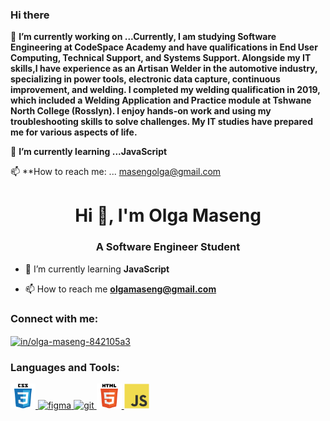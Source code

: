 ### Hi there 
 🔭 **I’m currently working on ...Currently, I am studying Software Engineering at CodeSpace Academy and have qualifications in End User Computing, Technical              Support, and Systems Support. Alongside my IT skills,I have experience as an Artisan Welder in the automotive industry, specializing in power tools,                  electronic data capture, continuous improvement, and welding. I completed my welding qualification in 2019, which included a Welding Application and Practice        module at Tshwane North College (Rosslyn). I enjoy hands-on work and using my troubleshooting skills to solve challenges. My IT studies have prepared me for          various aspects of life.**
 
 🌱 **I’m currently learning ...JavaScript**
 
 📫 **How to reach me: ... masengolga@gmail.com

<h1 align="center">Hi 👋, I'm Olga Maseng</h1>
<h3 align="center">A Software Engineer Student</h3>

- 🌱 I’m currently learning **JavaScript**

- 📫 How to reach me **olgamaseng@gmail.com**

<h3 align="left">Connect with me:</h3>
<p align="left">
<a href="https://linkedin.com/in/in/olga-maseng-842105a3" target="blank"><img align="center" src="https://raw.githubusercontent.com/rahuldkjain/github-profile-readme-generator/master/src/images/icons/Social/linked-in-alt.svg" alt="in/olga-maseng-842105a3" height="30" width="40" /></a>
</p>

<h3 align="left">Languages and Tools:</h3>
<p align="left"> <a href="https://www.w3schools.com/css/" target="_blank" rel="noreferrer"> <img src="https://raw.githubusercontent.com/devicons/devicon/master/icons/css3/css3-original-wordmark.svg" alt="css3" width="40" height="40"/> </a> <a href="https://www.figma.com/" target="_blank" rel="noreferrer"> <img src="https://www.vectorlogo.zone/logos/figma/figma-icon.svg" alt="figma" width="40" height="40"/> </a> <a href="https://git-scm.com/" target="_blank" rel="noreferrer"> <img src="https://www.vectorlogo.zone/logos/git-scm/git-scm-icon.svg" alt="git" width="40" height="40"/> </a> <a href="https://www.w3.org/html/" target="_blank" rel="noreferrer"> <img src="https://raw.githubusercontent.com/devicons/devicon/master/icons/html5/html5-original-wordmark.svg" alt="html5" width="40" height="40"/> </a> <a href="https://developer.mozilla.org/en-US/docs/Web/JavaScript" target="_blank" rel="noreferrer"> <img src="https://raw.githubusercontent.com/devicons/devicon/master/icons/javascript/javascript-original.svg" alt="javascript" width="40" height="40"/> </a> </p>
